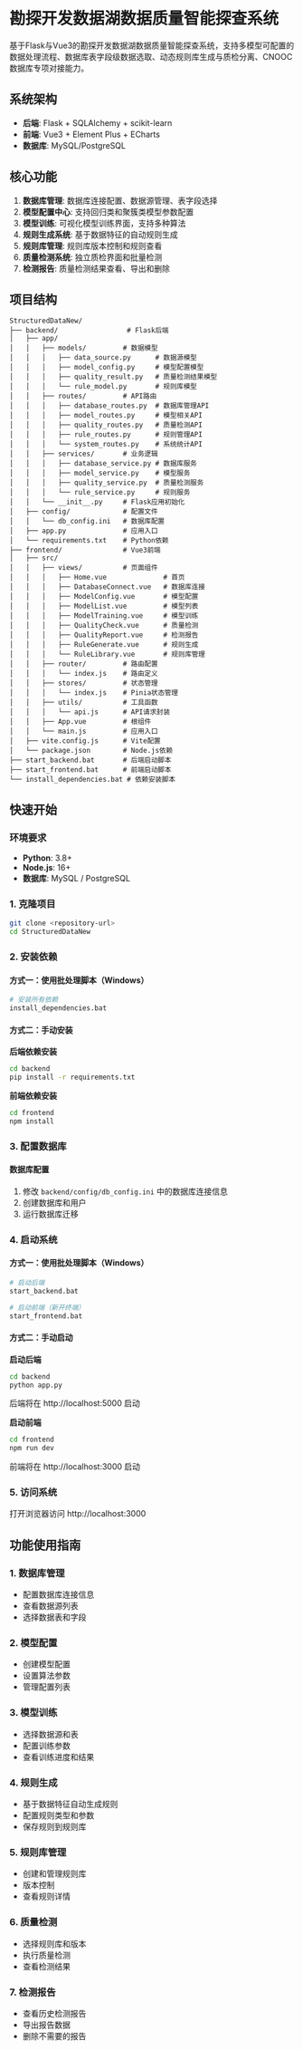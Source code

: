 # 勘探开发数据湖数据质量智能探查系统

基于Flask与Vue3的勘探开发数据湖数据质量智能探查系统，支持多模型可配置的数据处理流程、数据库表字段级数据选取、动态规则库生成与质检分离、CNOOC数据库专项对接能力。

## 系统架构

- **后端**: Flask + SQLAlchemy + scikit-learn
- **前端**: Vue3 + Element Plus + ECharts
- **数据库**: MySQL/PostgreSQL

## 核心功能

1. **数据库管理**: 数据库连接配置、数据源管理、表字段选择
2. **模型配置中心**: 支持回归类和聚簇类模型参数配置
3. **模型训练**: 可视化模型训练界面，支持多种算法
4. **规则生成系统**: 基于数据特征的自动规则生成
5. **规则库管理**: 规则库版本控制和规则查看
6. **质量检测系统**: 独立质检界面和批量检测
7. **检测报告**: 质量检测结果查看、导出和删除

## 项目结构

```
StructuredDataNew/
├── backend/                 # Flask后端
│   ├── app/
│   │   ├── models/         # 数据模型
│   │   │   ├── data_source.py      # 数据源模型
│   │   │   ├── model_config.py     # 模型配置模型
│   │   │   ├── quality_result.py   # 质量检测结果模型
│   │   │   └── rule_model.py       # 规则库模型
│   │   ├── routes/         # API路由
│   │   │   ├── database_routes.py  # 数据库管理API
│   │   │   ├── model_routes.py     # 模型相关API
│   │   │   ├── quality_routes.py   # 质量检测API
│   │   │   ├── rule_routes.py      # 规则管理API
│   │   │   └── system_routes.py    # 系统统计API
│   │   ├── services/       # 业务逻辑
│   │   │   ├── database_service.py # 数据库服务
│   │   │   ├── model_service.py    # 模型服务
│   │   │   ├── quality_service.py  # 质量检测服务
│   │   │   └── rule_service.py     # 规则服务
│   │   └── __init__.py     # Flask应用初始化
│   ├── config/             # 配置文件
│   │   └── db_config.ini   # 数据库配置
│   ├── app.py              # 应用入口
│   └── requirements.txt    # Python依赖
├── frontend/               # Vue3前端
│   ├── src/
│   │   ├── views/          # 页面组件
│   │   │   ├── Home.vue              # 首页
│   │   │   ├── DatabaseConnect.vue   # 数据库连接
│   │   │   ├── ModelConfig.vue       # 模型配置
│   │   │   ├── ModelList.vue         # 模型列表
│   │   │   ├── ModelTraining.vue     # 模型训练
│   │   │   ├── QualityCheck.vue      # 质量检测
│   │   │   ├── QualityReport.vue     # 检测报告
│   │   │   ├── RuleGenerate.vue      # 规则生成
│   │   │   └── RuleLibrary.vue       # 规则库管理
│   │   ├── router/         # 路由配置
│   │   │   └── index.js    # 路由定义
│   │   ├── stores/         # 状态管理
│   │   │   └── index.js    # Pinia状态管理
│   │   ├── utils/          # 工具函数
│   │   │   └── api.js      # API请求封装
│   │   ├── App.vue         # 根组件
│   │   └── main.js         # 应用入口
│   ├── vite.config.js      # Vite配置
│   └── package.json        # Node.js依赖
├── start_backend.bat       # 后端启动脚本
├── start_frontend.bat      # 前端启动脚本
└── install_dependencies.bat # 依赖安装脚本
```

## 快速开始

### 环境要求

- **Python**: 3.8+
- **Node.js**: 16+
- **数据库**: MySQL / PostgreSQL

### 1. 克隆项目

```bash
git clone <repository-url>
cd StructuredDataNew
```

### 2. 安装依赖

#### 方式一：使用批处理脚本（Windows）
```bash
# 安装所有依赖
install_dependencies.bat
```

#### 方式二：手动安装

**后端依赖安装**
```bash
cd backend
pip install -r requirements.txt
```

**前端依赖安装**
```bash
cd frontend
npm install
```

### 3. 配置数据库

#### 数据库配置
1. 修改 `backend/config/db_config.ini` 中的数据库连接信息
2. 创建数据库和用户
3. 运行数据库迁移

### 4. 启动系统

#### 方式一：使用批处理脚本（Windows）
```bash
# 启动后端
start_backend.bat

# 启动前端（新开终端）
start_frontend.bat
```

#### 方式二：手动启动

**启动后端**
```bash
cd backend
python app.py
```
后端将在 http://localhost:5000 启动

**启动前端**
```bash
cd frontend
npm run dev
```
前端将在 http://localhost:3000 启动

### 5. 访问系统

打开浏览器访问 http://localhost:3000

## 功能使用指南

### 1. 数据库管理
- 配置数据库连接信息
- 查看数据源列表
- 选择数据表和字段

### 2. 模型配置
- 创建模型配置
- 设置算法参数
- 管理配置列表

### 3. 模型训练
- 选择数据源和表
- 配置训练参数
- 查看训练进度和结果

### 4. 规则生成
- 基于数据特征自动生成规则
- 配置规则类型和参数
- 保存规则到规则库

### 5. 规则库管理
- 创建和管理规则库
- 版本控制
- 查看规则详情

### 6. 质量检测
- 选择规则库和版本
- 执行质量检测
- 查看检测结果

### 7. 检测报告
- 查看历史检测报告
- 导出报告数据
- 删除不需要的报告
